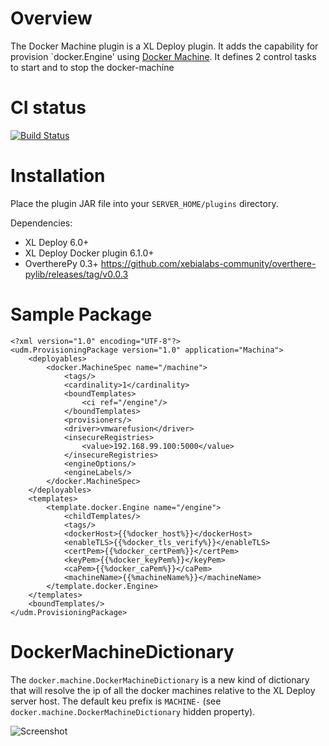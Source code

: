 # Overview #

The Docker Machine plugin is a XL Deploy plugin.
It adds the capability for provision `docker.Engine' using [Docker Machine](https://docs.docker.com/machine/overview/).
It defines 2 control tasks to start and to stop the docker-machine

# CI status #

[![Build Status][xld-docker-machine-plugin-travis-image]][xld-docker-machine-plugin-travis-url]

[xld-docker-machine-plugin-travis-image]: https://travis-ci.org/xebialabs-community/xld-docker-machine-plugin.svg?branch=master
[xld-docker-machine-plugin-travis-url]: https://travis-ci.org/xebialabs-community/xld-docker-machine-plugin


# Installation #

Place the plugin JAR file into your `SERVER_HOME/plugins` directory.

Dependencies:

* XL Deploy 6.0+
* XL Deploy Docker plugin 6.1.0+
* OvertherePy 0.3+ https://github.com/xebialabs-community/overthere-pylib/releases/tag/v0.0.3

# Sample Package #

```
<?xml version="1.0" encoding="UTF-8"?>
<udm.ProvisioningPackage version="1.0" application="Machina">
    <deployables>
        <docker.MachineSpec name="/machine">
            <tags/>
            <cardinality>1</cardinality>
            <boundTemplates>
                <ci ref="/engine"/>
            </boundTemplates>
            <provisioners/>
            <driver>vmwarefusion</driver>
            <insecureRegistries>
                <value>192.168.99.100:5000</value>
            </insecureRegistries>
            <engineOptions/>
            <engineLabels/>
        </docker.MachineSpec>
    </deployables>
    <templates>
        <template.docker.Engine name="/engine">
            <childTemplates/>
            <tags/>
            <dockerHost>{{%docker_host%}}</dockerHost>
            <enableTLS>{{%docker_tls_verify%}}</enableTLS>
            <certPem>{{%docker_certPem%}}</certPem>
            <keyPem>{{%docker_keyPem%}}</keyPem>
            <caPem>{{%docker_caPem%}}</caPem>
            <machineName>{{%machineName%}}</machineName>
        </template.docker.Engine>
    </templates>
    <boundTemplates/>
</udm.ProvisioningPackage>
```

# DockerMachineDictionary #

The `docker.machine.DockerMachineDictionary` is a new kind of dictionary that will resolve the ip of all the docker machines relative to the XL Deploy server host.
The default keu prefix is `MACHINE-` (see `docker.machine.DockerMachineDictionary` hidden property).


![Screenshot](docs/docker.machine.DockerMachineDictionary.png)
